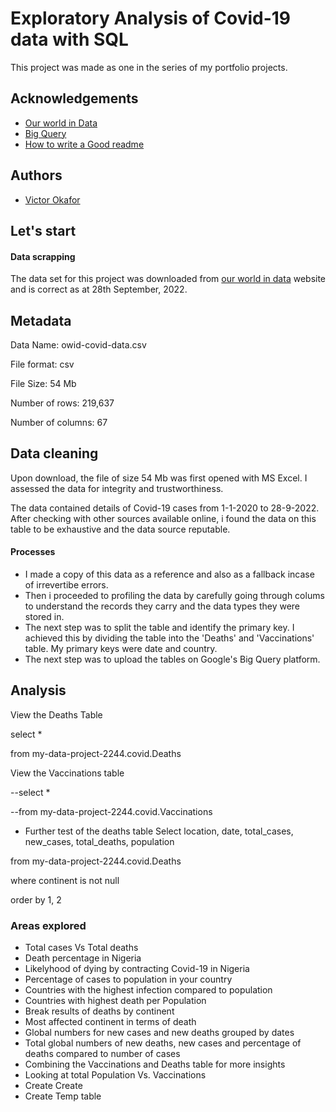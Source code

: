 # Exploratory Analysis of Covid-19 data with SQL

This project was made as one in the series of my portfolio projects.
## Acknowledgements

 - [Our world in Data](https://ourworldindata.com/)
 - [Big Query](https://console.cloud.google.com/bigquery)
 - [How to write a Good readme](https://bulldogjob.com/news/449-how-to-write-a-good-readme-for-your-github-project)


## Authors

- [Victor Okafor](https://www.linkedin.com/in/victor-okafor-/)


## Let's start
#### Data scrapping
The data set for this project was downloaded from [our world in data](ourworldindata.com)
website and is correct as at 28th September, 2022.


## Metadata 

Data Name: owid-covid-data.csv

File format: csv

File Size: 54 Mb

Number of rows: 219,637 

Number of columns: 67 

## Data cleaning
Upon download, the file of size 54 Mb was first opened with MS Excel.
I assessed the data for integrity and trustworthiness. 
 
The data contained details of Covid-19 cases from 1-1-2020 to 28-9-2022.
After checking with other sources available online, i found the data on this table to be exhaustive and the data source reputable.

#### Processes
* I made a copy of this data as a reference and also as a fallback incase of irrevertibe errors.
* Then i proceeded to profiling the data by carefully going through colums to understand the records they carry and the data types they were stored in. 
* The next step was to split the table and identify the primary key. I achieved this by dividing the table into the 'Deaths' and 'Vaccinations' table. My primary keys were date and country.
* The next step was to upload the tables on Google's Big Query platform. 

## Analysis
View the Deaths Table 

select *

from my-data-project-2244.covid.Deaths

View the Vaccinations table

--select *

--from my-data-project-2244.covid.Vaccinations

* Further test of the deaths table
Select location,
       date,
       total_cases,
       new_cases,
       total_deaths,
       population

from my-data-project-2244.covid.Deaths 

where continent is not null 

order by 1, 2  

### Areas  explored 
* Total cases Vs Total deaths
* Death percentage  in Nigeria
* Likelyhood of dying by contracting Covid-19  in Nigeria
* Percentage of cases to population in your country
* Countries with the highest infection compared to population
* Countries with highest death per Population 
* Break results of deaths by continent
* Most affected continent in terms of death
* Global numbers for new cases and new deaths grouped by dates
* Total global numbers of new deaths, new cases and percentage of deaths compared to number of cases
* Combining the Vaccinations and Deaths table for more insights
* Looking at total Population Vs. Vaccinations
* Create Create
* Create Temp table



